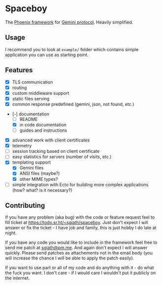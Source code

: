 # Spaceboy

The [Phoenix framework](https://www.phoenixframework.org/) for
[Gemini protocol](https://gemini.circumlunar.space/). Heavily simplified.

## Usage

I recommend you to look at `example/` folder which contains simple application
you can use as starting point.

## Features

- [x] TLS communication
- [x] routing
- [x] custom middleware support
- [x] static files serving
- [x] common response predefined (gemini, json, not found, etc.)
- [-] documentation
  - [ ] README
  - [x] in code documentation
  - [ ] guides and instructions
- [x] advanced work with client certificates
- [x] telemetry
- [ ] session tracking based on client certificate
- [ ] easy statistics for servers (number of visits, etc.)
- [x] templating support
  - [x] Gemini files
  - [x] ANSI files (maybe?)
  - [x] other MIME types?
- [ ] simple integration with Ecto for building more complex applications (how?
      what? is it necessary?)

## Contributing

If you have any problem (aka bug) with the code or feature request feel to fill
ticket at <https://todo.sr.ht/~sgiath/spaceboy>. Just don't expect I will
answer or fix the ticket - I have job and family, this is just hobby I do late
at night.

If you have any code you would like to include in the framework feel free to
send me patch at [sgiath@pm.me](mailto:sgiath@pm.me). And again don't expect I
will answer quickly. Please send patches as attachements not in the email body
(you will increase the chance I will be able to apply the patch easily).

If you want to use part or all of my code and do anything with it - do what the
fuck you want. I don't care - if I would care I wouldn't put it publicly on the
internet.
